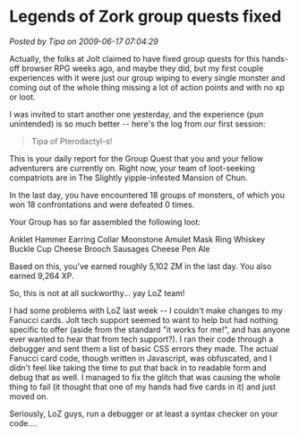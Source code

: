 # Legends of Zork group quests fixed

*Posted by Tipa on 2009-06-17 07:04:29*

Actually, the folks at Jolt claimed to have fixed group quests for this hands-off browser RPG weeks ago, and maybe they did, but my first couple experiences with it were just our group wiping to every single monster and coming out of the whole thing missing a lot of action points and with no xp or loot.

I was invited to start another one yesterday, and the experience (pun unintended) is so much better -- here's the log from our first session:


> Tipa of Pterodactyl-s!

This is your daily report for the Group Quest that you and your fellow adventurers are currently on. Right now, your team of loot-seeking compatriots are in The Slightly yipple-infested Mansion of Chun.

In the last day, you have encountered 18 groups of monsters, of which you won 18 confrontations and were defeated 0 times.

Your Group has so far assembled the following loot:

 Anklet
 Hammer
 Earring
 Collar
 Moonstone
 Amulet
 Mask
 Ring
 Whiskey
 Buckle
 Cup
 Cheese
 Brooch
 Sausages
 Cheese
 Pen
 Ale

Based on this, you've earned roughly 5,102 ZM in the last day. You also earned 9,264 XP.




So, this is not at all suckworthy... yay LoZ team!

I had some problems with LoZ last week -- I couldn't make changes to my Fanucci cards. Jolt tech support seemed to want to help but had nothing specific to offer (aside from the standard "it works for me!", and has anyone ever wanted to hear that from tech support?). I ran their code through a debugger and sent them a list of basic CSS errors they made. The actual Fanucci card code, though written in Javascript, was obfuscated, and I didn't feel like taking the time to put that back in to readable form and debug that as well. I managed to fix the glitch that was causing the whole thing to fail (it thought that one of my hands had five cards in it) and just moved on.

Seriously, LoZ guys, run a debugger or at least a syntax checker on your code....


